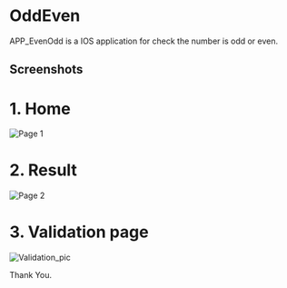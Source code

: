 # OddEven

APP_EvenOdd is a IOS application for check the number is odd or even.

## Screenshots

# 1. Home

![Page 1](https://user-images.githubusercontent.com/54436939/122206017-8840fa80-cebe-11eb-9b72-4e95bc44b557.jpeg)

# 2. Result

![Page 2](https://user-images.githubusercontent.com/54436939/122206133-a7d82300-cebe-11eb-927f-d9d29cc60d6d.jpeg)


# 3. Validation page

![Validation_pic](https://user-images.githubusercontent.com/54436939/122206137-ab6baa00-cebe-11eb-8557-23c8a543a393.jpeg)

Thank You.

